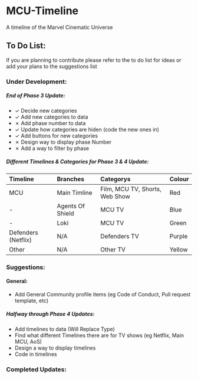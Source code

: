 # MCU-Timeline
A timeline of the Marvel Cinematic Universe

## To Do List:
If you are planning to contribute please refer to the to do list for ideas or add your plans to the suggestions list

### Under Development:

##### End of Phase 3 Update:
- &check; Decide new categories
- &check; Add new categories to data
- &cross; Add phase number to data
- &check; Update how categories are hiden (code the new ones in)
- &check; Add buttons for new categories
- &cross; Design way to display phase Number
- &cross; Add a way to filter by phase

##### Different Timelines & Categories for Phase 3 & 4 Update:
| Timeline            | Branches         | Categorys                      | Colour |
| :-------------      | :----------      | :-----------                   | :----- |
| MCU                 | Main Timline     | Film, MCU TV, Shorts, Web Show | Red    |
| -                   | Agents Of Shield | MCU TV                         | Blue   |
| -                   | Loki             | MCU TV                         | Green  |
| Defenders (Netflix) | N/A              | Defenders TV                   | Purple |
| Other               | N/A              | Other TV                       | Yellow |


### Suggestions:

#### General:
- Add General Community profile items (eg Code of Conduct, Pull request template, etc)

##### Halfway through Phase 4 Updates:
- Add timelines to data (Will Replace Type)
- Find what different Timelines there are for TV shows (eg Netflix, Main MCU, AoS)
- Design a way to display timelines
- Code in timelines

### Completed Updates:
